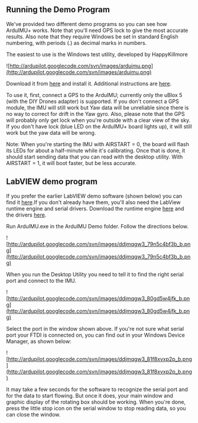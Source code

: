 ## Running the Demo Program ##

We've provided two different demo programs so you can see how ArduIMU+ works. Note that you'll need GPS lock to give the most accurate results. Also note that they require Windows be set in standard English numbering, with periods (.) as decimal marks in numbers.

The easiest to use is the Windows test utility, developed by HappyKillmore

![http://ardupilot.googlecode.com/svn/images/arduimu.png](http://ardupilot.googlecode.com/svn/images/arduimu.png)

Download it from [here](http://www.happykillmore.com/Software/ArduIMU/Setup/Setup.exe) and install it. Additional instructions are [here](http://diydrones.com/profiles/blogs/arduimu-v2-test-application).

To use it, first, connect a GPS to the ArduIMU; currently only the uBlox 5 (with the DIY Drones adapter) is supported. If you don't connect a GPS module, the IMU will still work but Yaw data will be unreliable since there is no way to correct for drift in the Yaw gyro. Also, please note that the GPS will probably only get lock when you're outside with a clear view of the sky. If you don't have lock (blue LED on the ArduIMU+ board lights up), it will still work but the yaw data will be wrong.

Note: When you're starting the IMU with AIRSTART = 0, the board will flash its LEDs for about a half-minute while it's calibrating. Once that is done, it should start sending data that you can read with the desktop utility. With AIRSTART = 1, it will boot faster, but be less accurate.

## LabVIEW demo program ##

If you prefer the earlier LabVIEW demo software (shown below) you can find it [here](http://code.google.com/p/ardu-imu/downloads/detail?name=ArduIMU%20utilities.zip&can=2&q=).If you don't already have them, you'll also need the LabView runtime engine and serial drivers. Download the runtime engine [here](http://ftp.ni.com/support/softlib/labview/labview_runtime/8.6/Windows/lvrte86min.exe) and the drivers [here](http://joule.ni.com/nidu/cds/view/p/id/1071/lang/en).

Run ArduIMU.exe in the ArduIMU Demo folder. Follow the directions below.


![http://ardupilot.googlecode.com/svn/images/ddjmqgw3_79n5c4bf3b_b.png](http://ardupilot.googlecode.com/svn/images/ddjmqgw3_79n5c4bf3b_b.png)

When you run the Desktop Utility you need to tell it to find the right serial port and connect to the IMU.

![http://ardupilot.googlecode.com/svn/images/ddjmqgw3_80gd5w4jfk_b.png](http://ardupilot.googlecode.com/svn/images/ddjmqgw3_80gd5w4jfk_b.png)

Select the port in the window shown above. If you're not sure what serial port your FTDI is connected on, you can find out in your Windows Device Manager, as shown below:

![http://ardupilot.googlecode.com/svn/images/ddjmqgw3_81f8xvxp2p_b.png](http://ardupilot.googlecode.com/svn/images/ddjmqgw3_81f8xvxp2p_b.png)

It may take a few seconds for the software to recognize the serial port and for the data to start flowing. But once it does, your main window and graphic display of the rotating box should be working. When you're done, press the little stop icon on the serial window to stop reading data, so you can close the window.